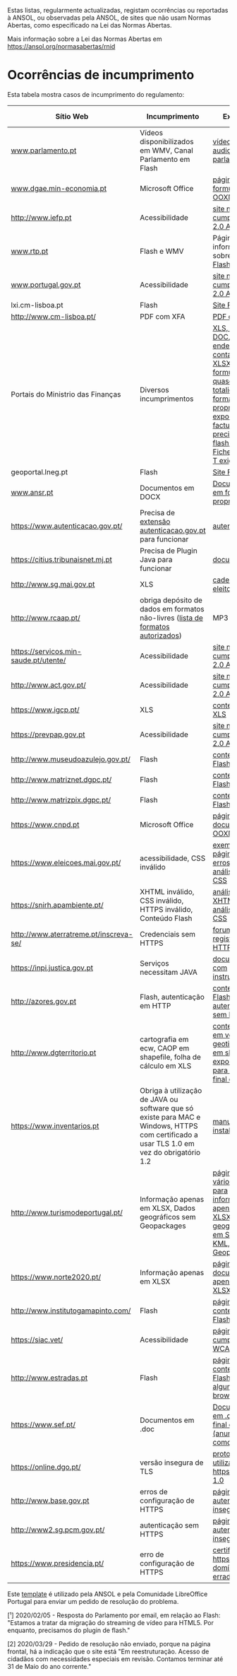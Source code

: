 Estas listas, regularmente actualizadas, registam ocorrências ou reportadas à ANSOL, ou observadas pela ANSOL, de sites que não usam Normas Abertas, como especificado na Lei das Normas Abertas.

Mais informação sobre a Lei das Normas Abertas em https://ansol.org/normasabertas/rnid

# Ocorrências de incumprimento

Esta tabela mostra casos de incumprimento do regulamento:

| Sítio Web | Incumprimento | Exemplo | Última avaliação | Pedido de Resolução |
|---|---|---|---|---|
| www.parlamento.pt | Vídeos disponibilizados em WMV, Canal Parlamento em Flash | [vídeo de audição](http://www.parlamento.pt/ActividadeParlamentar/Paginas/DetalheAudiencia.aspx?BID=99371), [canal parlamento](http://www.canal.parlamento.pt) | 2020/07/05 | 2015/03/25 [¹] |
| www.dgae.min-economia.pt | Microsoft Office | [página com formulários OOXML](http://www.dgae.gov.pt/documentacao-/formularios.aspx) | 2020/07/05 | 2015/03/25 |
| http://www.iefp.pt | Acessibilidade | [site não cumpre WCAG 2.0 AA](http://www.iefp.pt) | 2020/07/05 | 2016/01/05 |
| www.rtp.pt | Flash e WMV | Páginas com informação sobre o uso de [Flash](http://media.rtp.pt/empresa/utilizacao/flash-player/) e [WMV](http://media.rtp.pt/empresa/utilizacao/windows-media-player/) | 2020/07/05 | 2015/06/07 |
| www.portugal.gov.pt | Acessibilidade | [site não cumpre WCAG 2.0 A](http://www.portugal.gov.pt) | 2020/07/05 | 2019/08/13 |
| lxi.cm-lisboa.pt | Flash | [Site Flash](http://lxi.cm-lisboa.pt/lxi/) | 2020/07/05 | 2015/06/07 |
| http://www.cm-lisboa.pt/ | PDF com XFA | [PDF com XFA](http://www.cm-lisboa.pt/fileadmin/DOCS/Formularios/transversais/CML_participacao_ocorrencia.pdf) | 2020/07/05 | 2019/04/23 |
| Portais do Ministrio das Finanças | Diversos incumprimentos | [XLS, XLSX e DOC](http://info.portaldasfinancas.gov.pt/pt/apoio_contribuinte/tabela_ret_doclib/), [endereços e contactos em XLSX](https://www.portaldasfinancas.gov.pt/pt/contactosEbalcao.action), [lista de formulários, quase na totalidade em formatos proprietários](http://info-aduaneiro.portaldasfinancas.gov.pt/pt/publicacoes_formularios/formularios/Pages/formularios.aspx), [exportação de facturas precisa de flash](https://faturas.portaldasfinancas.gov.pt/factemipf_static/swf/copy_csv_xls_pdf.swf), [Enviar Ficheiro SAF-T exige Java](https://faturas.portaldasfinancas.gov.pt/enviarSaftAppletForm.action) | 2020/07/05 | 2017/03/25 |
| geoportal.lneg.pt | Flash | [Site Flash](http://geoportal.lneg.pt/index.php) | 2020/07/05 | 2016/01/15 |
| www.ansr.pt | Documentos em DOCX | [Documentos em formato proprietário](http://www.ansr.pt/Contraordenacoes/Formularios/Pages/default.aspx) | 2020/07/05 | 2015/04/14 |
| https://www.autenticacao.gov.pt/ | Precisa de [extensão autenticacao.gov.pt](https://autenticacao.gov.pt/fa/ajuda/autenticacaogovpt.aspx#installAgent) para funcionar | [autenticação](https://cmd.autenticacao.gov.pt/Ama.Authentication.Frontend/) | 2020/07/05 | |
| https://citius.tribunaisnet.mj.pt | Precisa de Plugin Java para funcionar | [documentação](https://citius.tribunaisnet.mj.pt/habilus/Docs/CITIUS_WEB_FIREFOX_MARCO_2017.pdf) | 2020/07/05 | 2017/06/12 |
| http://www.sg.mai.gov.pt | XLS | [cadernos eleitorais](http://www.sg.mai.gov.pt/AdministracaoEleitoral/RecenseamentoEleitoral/ResultadosRecenseamento/Paginas/default.aspx) | 2020/07/05 | 2016/01/28 |
| http://www.rcaap.pt/ | obriga depósito de dados em formatos não-livres ([lista de formatos autorizados](https://dre.pt/application/conteudo/72779297)) | MP3 | 2020/07/05 | |
| https://servicos.min-saude.pt/utente/ | Acessibilidade | [site não cumpre WCAG 2.0 AA](https://servicos.min-saude.pt/utente/) | 2020/07/05 | 2016/09/27 |
| http://www.act.gov.pt/ | Acessibilidade | [site não cumpre WCAG 2.0 A](http://www.act.gov.pt/) | 2020/07/05 ||
| https://www.igcp.pt/ | XLS | [conteúdo em XLS](https://www.igcp.pt/pt/gca/?id=80) | 2020/07/05 | 2019/05/14 |
| https://prevpap.gov.pt | Acessibilidade | [site não cumpre WCAG 2.0 A](https://prevpap.gov.pt) | 2020/07/05 | 2019/08/13 |
| http://www.museudoazulejo.gov.pt/ | Flash | [conteúdo Flash](http://www.museudoazulejo.gov.pt/) | 2020/07/05 | 2019/07/30 |
| http://www.matriznet.dgpc.pt/ | Flash | [conteúdo Flash](http://www.matriznet.dgpc.pt/) | 2020/07/05 ||
| http://www.matrizpix.dgpc.pt/ | Flash | [conteúdo Flash](http://www.matrizpix.dgpc.pt/) | 2020/07/05 ||
| https://www.cnpd.pt | Microsoft Office | [página com documentos OOXML](https://www.cnpd.pt/bin/rgpd/rgpd.htm) | 2020/07/05 ||
| https://www.eleicoes.mai.gov.pt/ | acessibilidade, CSS inválido | [exemplo de página com erros WCAG](https://www.eleicoes.mai.gov.pt/europeias2019/estrangeiro.html), [análise de um CSS](https://jigsaw.w3.org/css-validator/validator?uri=https%3A%2F%2Fwww.eleicoes.mai.gov.pt%2Fautarquicas2017%2F&profile=css3svg&usermedium=all&warning=1&vextwarning=&lang=en) | 2020/07/05 ||
| https://snirh.apambiente.pt/ | XHTML inválido, CSS inválido, HTTPS inválido, Conteúdo Flash | [análise do XHTML](https://validator.w3.org/check?uri=https%3A%2F%2Fsnirh.apambiente.pt&charset=%28detect+automatically%29&doctype=Inline&group=0), [análise do CSS](https://jigsaw.w3.org/css-validator/validator?uri=https%3A%2F%2Fsnirh.apambiente.pt&profile=css3&usermedium=all&warning=1&vextwarning=&lang=en) | 2020/07/05 | 2020/05/16 |
| http://www.aterratreme.pt/inscreva-se/ | Credenciais sem HTTPS | [forumulário de registo em HTTPS](http://www.aterratreme.pt/inscreva-se/) | 2020/07/05 ||
| https://inpi.justica.gov.pt | Serviços necessitam JAVA | [documento com instruções](https://servicosonline.inpi.pt/registos/guia_certificado.pdf) | 2020/07/05 ||
| http://azores.gov.pt | Flash, autenticação em HTTP | [conteúdo Flash e autenticação sem HTTPS](http://azores.gov.pt) | 2020/07/05 ||
| http://www.dgterritorio.pt | cartografia em ecw, CAOP em shapefile, folha de cálculo em XLS | [conteúdo ecw em vez de geotiff](http://www.dgterritorio.pt/cartografia_e_geodesia/cartografia/cartografia_de_base___topografica_e_topografica_de_imagem/serie_cartografica_1500_000/), [CAOP em shapefile](http://www.dgterritorio.pt/cartografia_e_geodesia/cartografia/carta_administrativa_oficial_de_portugal_caop/caop__download_/), [exportação para XLS no final da página](http://tcp.dgterritorio.gov.pt/procurar) | 2020/07/05 ||
| https://www.inventarios.pt | Obriga à utilização de JAVA ou software que só existe para MAC e Windows, HTTPS com certificado a usar TLS 1.0 em vez do obrigatório 1.2 | [manual de instalação](https://www.inventarios.pt/documentos/manual_instalacao_gosign_v4.pdf) | 2020/07/05 ||
| http://www.turismodeportugal.pt/ | Informação apenas em XLSX, Dados geográficos sem Geopackages | [página com vários links para informação apenas em XLSX](http://business.turismodeportugal.pt/pt/Planear_Iniciar/Licenciamento_Registo_da_Atividade/Empreendimentos_Turisticos/Paginas/classificacao-et.aspx), [Dados geográficos em Shapefile e KML, falta Geopackages](https://dadosabertos.turismodeportugal.pt/datasets/alojamento-local) | 2020/07/05 ||
| https://www.norte2020.pt/ | Informação apenas em XLSX | [página com documento apenas em XLSX](https://www.norte2020.pt/investimento-municipal) | 2020/07/05 | 2019/10/29 |
| http://www.institutogamapinto.com/ | Flash | [página com conteúdo Flash](http://www.institutogamapinto.com/) | 2020/06/26 ||
| https://siac.vet/ | Acessibilidade | [página não cumpre com WCAG 2.0](https://siac.vet/) | 2020/07/05 ||
| http://www.estradas.pt | Flash | [página com conteúdo Flash para alguns browsers](http://www.estradas.pt/index) | 2020/07/05 | 2019/11/06 |
| https://www.sef.pt/ | Documentos em .doc | [Documentos em .doc no final da página (anunciados como .pdf)](https://www.sef.pt/pt/pages/conteudo-detalhe.aspx?nID=73) | 2020/07/05 ||
| https://online.dgo.pt/ | versão insegura de TLS | [protocolo utilizado para https é TLS 1.0](http://online.dgo.pt/) | 2020/07/05 ||
| http://www.base.gov.pt | erros de configuração de HTTPS | [página de autenticação insegura](https://www.base.gov.pt/idp/Authn/UserPassword) | 2020/07/05 ||
| http://www2.sg.pcm.gov.pt/ | autenticação sem HTTPS | [página de autenticação insegura](http://www2.sg.pcm.gov.pt/GEUPF/Login.aspx) | 2020/07/05 | [2] |
| https://www.presidencia.pt/ | erro de configuração de HTTPS | [certificado https para o domínio errado](https://www.presidencia.pt/) | 2020/07/05 ||

Este [template](template.txt) é utilizado pela ANSOL e pela Comunidade LibreOffice Portugal para enviar um pedido de resolução do problema.

[¹] 2020/02/05 - Resposta do Parlamento por email, em relação ao Flash: "Estamos a tratar da migração do streaming de vídeo para HTML5. Por enquanto, precisamos do plugin de flash."

[2] 2020/03/29 - Pedido de resolução não enviado, porque na página frontal, há a indicação que o site está "Em reestruturação. Acesso de cidadãos com necessidades especiais em revisão. Contamos terminar até 31 de Maio do ano corrente."
